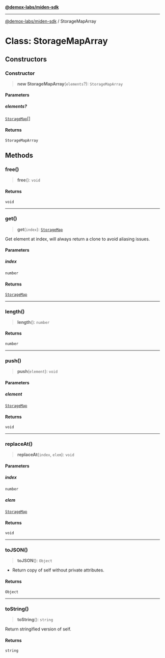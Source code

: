 [**@demox-labs/miden-sdk**](../README.md)

***

[@demox-labs/miden-sdk](../README.md) / StorageMapArray

# Class: StorageMapArray

## Constructors

### Constructor

> **new StorageMapArray**(`elements`?): `StorageMapArray`

#### Parameters

##### elements?

[`StorageMap`](StorageMap.md)[]

#### Returns

`StorageMapArray`

## Methods

### free()

> **free**(): `void`

#### Returns

`void`

***

### get()

> **get**(`index`): [`StorageMap`](StorageMap.md)

Get element at index, will always return a clone to avoid aliasing issues.

#### Parameters

##### index

`number`

#### Returns

[`StorageMap`](StorageMap.md)

***

### length()

> **length**(): `number`

#### Returns

`number`

***

### push()

> **push**(`element`): `void`

#### Parameters

##### element

[`StorageMap`](StorageMap.md)

#### Returns

`void`

***

### replaceAt()

> **replaceAt**(`index`, `elem`): `void`

#### Parameters

##### index

`number`

##### elem

[`StorageMap`](StorageMap.md)

#### Returns

`void`

***

### toJSON()

> **toJSON**(): `Object`

* Return copy of self without private attributes.

#### Returns

`Object`

***

### toString()

> **toString**(): `string`

Return stringified version of self.

#### Returns

`string`
